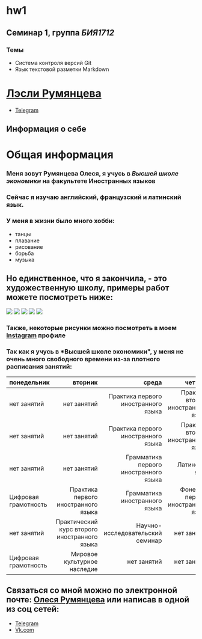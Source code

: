 # hw1
## Семинар 1, группа *БИЯ1712*
### Темы
* Система контроля версий Git
* Язык текстовой разметки Markdown

# [Лэсли Румянцева](mailto:moclingbird01@mail.ru)
* [Telegram](https://t.me/Lesly3)
## Информация о себе
# Общая информация
### Меня зовут Румянцева Олеся, я учусь в *Высшей школе экономики* на факультете Иностранных языков
### Сейчас я изучаю английский, французский и латинский язык.
### У меня в жизни было много хобби:
* танцы
* плавание
* рисование
* борьба
* музыка
## Но единственное, что я закончила, - это художественную школу, примеры работ можете посмотреть ниже:
![](https://pp.userapi.com/c840737/v840737926/49096/nrMbCZGNMn4.jpg) 
![](https://pp.userapi.com/c840737/v840737926/4909d/_5UEVcQPplo.jpg) ![](https://pp.userapi.com/c840737/v840737926/490b8/xs-vPTprsn8.jpg)
![](https://pp.userapi.com/c840737/v840737926/490c9/xnHZAt6RG4I.jpg) ![](https://pp.userapi.com/c840737/v840737926/490b1/qiy3Jw-W4xM.jpg)
### Также, некоторые рисунки можно посмотреть в моем [Instagram](https://www.instagram.com/aveevtam.l/) профиле
### Так как я учусь в *Высшей школе экономики", у меня не очень много свободного времени из-за плотного расписания занятий:
понедельник|вторник|среда|четверг|пятница
:----------|-------:|---:|-------:|------:
нет занятий|нет занятий|Практика первого иностранного языка|Практика второго иностранного языка|Мировое культурное наследие
нет занятий|нет занятий|Практика первого иностранного языка|Практика второго иностранного языка|
нет занятий|нет занятий|Грамматика первого иностранного языка|Латинский язык|
Цифровая грамотность|Практика первого иностранного языка|Грамматика иностранного языка|Фонетика первого иностранного языка|
нет занятий|Практический курс второго иностранного языка|Научно-исследовательский семинар|нет занятий|
Цифровая грамотность|Мировое культурное наследие|нет занятий|нет занятий|
## Связаться со мной можно по электронной почте: [Олеся Румянцева](mailto:moclingbird01@mail.ru) или написав в одной из соц сетей:
* [Telegram](https://t.me/Lesly3)
* [Vk.com](https://vk.com/lclose_9)



